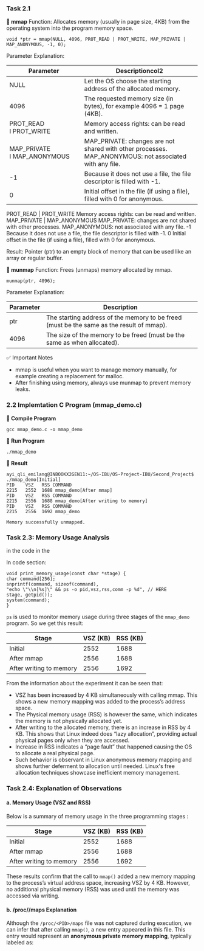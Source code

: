 ### Task 2.1

**📌 mmap**
Function: Allocates memory (usually in page size, 4KB) from the operating system into the program memory space.

```
void *ptr = mmap(NULL, 4096, PROT_READ | PROT_WRITE, MAP_PRIVATE | MAP_ANONYMOUS, -1, 0);
```

Parameter Explanation:


| Parameter                      | Descriptioncol2                                                                                        |
| ------------------------------ | ------------------------------------------------------------------------------------------------------ |
| NULL                           | Let the OS choose the starting address of the allocated memory.                                        |
| 4096                           | The requested memory size (in bytes), for example 4096 = 1 page (4KB).                                 |
| PROT\_READ I PROT\_WRITE      | Memory access rights: can be read and written.                                                         |
| MAP\_PRIVATE I MAP\_ANONYMOUS | MAP_PRIVATE: changes are not shared with other processes. MAP_ANONYMOUS: not associated with any file. |
| -1                             | Because it does not use a file, the file descriptor is filled with -1.                                 |
| 0                              | Initial offset in the file (if using a file), filled with 0 for anonymous.                             |

PROT_READ | PROT_WRITE Memory access rights: can be read and written.
MAP_PRIVATE | MAP_ANONYMOUS MAP_PRIVATE: changes are not shared with other processes.
MAP_ANONYMOUS: not associated with any file.
-1 Because it does not use a file, the file descriptor is filled with -1.
0 Initial offset in the file (if using a file), filled with 0 for anonymous.

Result: Pointer (ptr) to an empty block of memory that can be used like an array or regular buffer.

**📌 munmap**
Function: Frees (unmaps) memory allocated by mmap.

```
munmap(ptr, 4096);
```

Parameter Explanation:


| Parameter | Description                                                                              |
| --------- | ---------------------------------------------------------------------------------------- |
| ptr       | The starting address of the memory to be freed (must be the same as the result of mmap). |
| 4096      | The size of the memory to be freed (must be the same as when allocated).                 |

✅ Important Notes

* mmap is useful when you want to manage memory manually, for example creating a replacement for malloc.
* After finishing using memory, always use munmap to prevent memory leaks.

### 2.2 Implemtation C Program (mmap\_demo.c)

**📌 Compile Program**

```
gcc mmap_demo.c -o mmap_demo
```

**📌 Run Program**

```
./mmap_demo
```

**📌 Result**

```
ayi_qli_emilang@INBOOKX2GEN11:~/OS-IBU/OS-Project-IBU/Second_Project$ ./mmap_demo[Initial]
PID    VSZ   RSS COMMAND
2215   2552  1688 mmap_demo[After mmap]
PID    VSZ   RSS COMMAND
2215   2556  1688 mmap_demo[After writing to memory]
PID    VSZ   RSS COMMAND
2215   2556  1692 mmap_demo

Memory successfully unmapped.
```

### Task 2.3: Memory Usage Analysis

in the code in the

In code section:

```
void print_memory_usage(const char *stage) {
char command[256];   
snprintf(command, sizeof(command),
"echo \"\\n[%s]\" && ps -o pid,vsz,rss,comm -p %d", // HERE
stage, getpid());  
system(command);        
}
```

`ps` is used to monitor memory usage during three stages of the `mmap_demo` program. So we get this result:

| Stage                  | VSZ (KB) | RSS (KB) |
|------------------------|----------|----------|
| Initial                | 2552     | 1688     |
| After mmap             | 2556     | 1688     |
| After writing to memory| 2556     | 1692     |

From the information about the experiment it can be seen that:

- VSZ has been increased by 4 KB simultaneously with calling mmap. This shows a new memory mapping was added to the process’s address space.
- The Physical memory usage (RSS) is however the same, which indicates the memory is not physically allocated yet.
- After writing to the allocated memory, there is an increase in RSS by 4 KB. This shows that Linux indeed does “lazy allocation”, providing actual physical pages only when they are accessed.
- Increase in RSS indicates a “page fault” that happened causing the OS to allocate a real physical page.
- Such behavior is observant in Linux anonymous memory mapping and shows further deferment to allocation until needed. Linux's free allocation techniques showcase inefficient memory management.


### Task 2.4: Explanation of Observations

#### a. Memory Usage (VSZ and RSS)

Below is a summary of memory usage in the three programming stages :

| Stage                  | VSZ (KB) | RSS (KB) |
|------------------------|----------|----------|
| Initial                | 2552     | 1688     |
| After mmap             | 2556     | 1688     |
| After writing to memory| 2556     | 1692     |

These results confirm that the call to `mmap()` added a new memory mapping to the process’s virtual address space, increasing VSZ by 4 KB. However, no additional physical memory (RSS) was used until the memory was accessed via writing.

#### b. /proc/<PID>/maps Explanation

Although the `/proc/<PID>/maps` file was not captured during execution, we can infer that after calling `mmap()`, a new entry appeared in this file. This entry would represent an **anonymous private memory mapping**, typically labeled as:

